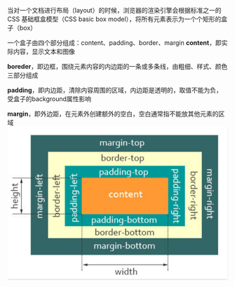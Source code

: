 当对一个文档进行布局（layout）的时候，浏览器的渲染引擎会根据标准之一的 CSS 基础框盒模型（CSS basic box model），将所有元素表示为一个个矩形的盒子（box）

一个盒子由四个部分组成：content、padding、border、margin
**content**，即实际内容，显示文本和图像

**boreder**，即边框，围绕元素内容的内边距的一条或多条线，由粗细、样式、颜色三部分组成

**padding**，即内边距，清除内容周围的区域，内边距是透明的，取值不能为负，受盒子的background属性影响

**margin**，即外边距，在元素外创建额外的空白，空白通常指不能放其他元素的区域
![盒子模型](../img/boxmodel.png)